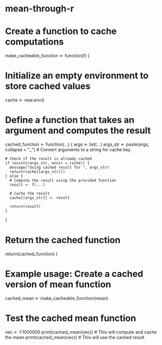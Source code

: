 # mean-through-r
# Create a function to cache computations
make_cacheable_function <- function(f) {
  # Initialize an empty environment to store cached values
  cache <- new.env()
  
  # Define a function that takes an argument and computes the result
  cached_function <- function(...) {
    args <- list(...)
    args_str <- paste(args, collapse = "_")  # Convert arguments to a string for cache key
    
    # Check if the result is already cached
    if (exists(args_str, envir = cache)) {
      message("Using cached result for ", args_str)
      return(cache[[args_str]])
    } else {
      # Compute the result using the provided function
      result <- f(...)
      
      # Cache the result
      cache[[args_str]] <- result
      
      return(result)
    }
  }
  
  # Return the cached function
  return(cached_function)
}

# Example usage: Create a cached version of mean function
cached_mean <- make_cacheable_function(mean)

# Test the cached mean function
vec <- 1:1000000
print(cached_mean(vec))  # This will compute and cache the mean
print(cached_mean(vec))  # This will use the cached result
